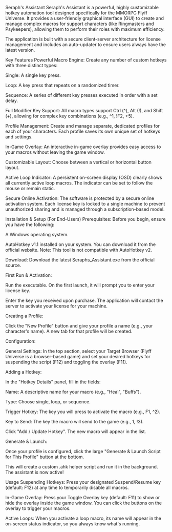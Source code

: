 Seraph's Assistant
Seraph's Assistant is a powerful, highly customizable hotkey automation tool designed specifically for the MMORPG Flyff Universe. It provides a user-friendly graphical interface (GUI) to create and manage complex macros for support characters (like Ringmasters and Psykeepers), allowing them to perform their roles with maximum efficiency.

The application is built with a secure client-server architecture for license management and includes an auto-updater to ensure users always have the latest version.

Key Features
Powerful Macro Engine: Create any number of custom hotkeys with three distinct types:

Single: A single key press.

Loop: A key press that repeats on a randomized timer.

Sequence: A series of different key presses executed in order with a set delay.

Full Modifier Key Support: All macro types support Ctrl (^), Alt (!), and Shift (+), allowing for complex key combinations (e.g., ^1, !F2, +5).

Profile Management: Create and manage separate, dedicated profiles for each of your characters. Each profile saves its own unique set of hotkeys and settings.

In-Game Overlay: An interactive in-game overlay provides easy access to your macros without leaving the game window.

Customizable Layout: Choose between a vertical or horizontal button layout.

Active Loop Indicator: A persistent on-screen display (OSD) clearly shows all currently active loop macros. The indicator can be set to follow the mouse or remain static.

Secure Online Activation: The software is protected by a secure online activation system. Each license key is locked to a single machine to prevent unauthorized sharing and is managed through a subscription-based model.

Installation & Setup (For End-Users)
Prerequisites: Before you begin, ensure you have the following:

A Windows operating system.

AutoHotkey v1.1 installed on your system. You can download it from the official website. Note: This tool is not compatible with AutoHotkey v2.

Download: Download the latest Seraphs_Assistant.exe from the official source.

First Run & Activation:

Run the executable. On the first launch, it will prompt you to enter your license key.

Enter the key you received upon purchase. The application will contact the server to activate your license for your machine.

Creating a Profile:

Click the "New Profile" button and give your profile a name (e.g., your character's name). A new tab for that profile will be created.

Configuration:

General Settings: In the top section, select your Target Browser (Flyff Universe is a browser-based game) and set your desired hotkeys for suspending the script (F12) and toggling the overlay (F11).

Adding a Hotkey:

In the "Hotkey Details" panel, fill in the fields:

Name: A descriptive name for your macro (e.g., "Heal", "Buffs").

Type: Choose single, loop, or sequence.

Trigger Hotkey: The key you will press to activate the macro (e.g., F1, ^2).

Key to Send: The key the macro will send to the game (e.g., 1, !3).

Click "Add / Update Hotkey". The new macro will appear in the list.

Generate & Launch:

Once your profile is configured, click the large "Generate & Launch Script for This Profile" button at the bottom.

This will create a custom .ahk helper script and run it in the background. The assistant is now active!

Usage
Suspending Hotkeys: Press your designated Suspend/Resume key (default: F12) at any time to temporarily disable all macros.

In-Game Overlay: Press your Toggle Overlay key (default: F11) to show or hide the overlay inside the game window. You can click the buttons on the overlay to trigger your macros.

Active Loops: When you activate a loop macro, its name will appear in the on-screen status indicator, so you always know what's running.
